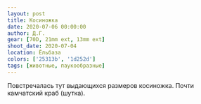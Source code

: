 ```yaml
---
layout: post
title: Косиножка
date: 2020-07-06 00:00:00
author: Д.Г.
gear: [70D, 21mm ext, 13mm ext]
shoot_date: 2020-07-04
location: Ёльбаза
colors: ['25313b', '1d252d']
tags: [животные, паукообразные]
---
```

Повстречалась тут выдающихся размеров косиножка. Почти камчатский краб (шутка).